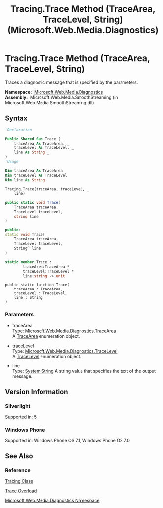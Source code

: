﻿---
title: Tracing.Trace Method (TraceArea, TraceLevel, String) (Microsoft.Web.Media.Diagnostics)
TOCTitle: Trace Method (TraceArea, TraceLevel, String)
ms:assetid: M:Microsoft.Web.Media.Diagnostics.Tracing.Trace(Microsoft.Web.Media.Diagnostics.TraceArea,Microsoft.Web.Media.Diagnostics.TraceLevel,System.String)
ms:mtpsurl: https://msdn.microsoft.com/en-us/library/microsoft.web.media.diagnostics.tracing.trace(v=VS.95)
ms:contentKeyID: 46307636
ms.date: 05/31/2012
mtps_version: v=VS.95
dev_langs:
- vb
- csharp
- cpp
- fsharp
- jscript
api_location:
- Microsoft.Web.Media.SmoothStreaming.dll
api_name:
- Microsoft.Web.Media.Diagnostics.Tracing.Trace
api_type:
- Managed
topic_type:
- apiref
- kbSyntax
product_family_name: VS
ROBOTS: INDEX,FOLLOW
---

# Tracing.Trace Method (TraceArea, TraceLevel, String)

Traces a diagnostic message that is specified by the parameters.

**Namespace:**  [Microsoft.Web.Media.Diagnostics](microsoft-web-media-diagnostics-namespace_1.md)  
**Assembly:**  Microsoft.Web.Media.SmoothStreaming (in Microsoft.Web.Media.SmoothStreaming.dll)

## Syntax

```vb
'Declaration

Public Shared Sub Trace ( _
    traceArea As TraceArea, _
    traceLevel As TraceLevel, _
    line As String _
)
'Usage

Dim traceArea As TraceArea
Dim traceLevel As TraceLevel
Dim line As String

Tracing.Trace(traceArea, traceLevel, _
    line)
```

```csharp
public static void Trace(
    TraceArea traceArea,
    TraceLevel traceLevel,
    string line
)
```

```cpp
public:
static void Trace(
    TraceArea traceArea, 
    TraceLevel traceLevel, 
    String^ line
)
```

``` fsharp
static member Trace : 
        traceArea:TraceArea * 
        traceLevel:TraceLevel * 
        line:string -> unit 
```

```jscript
public static function Trace(
    traceArea : TraceArea, 
    traceLevel : TraceLevel, 
    line : String
)
```

### Parameters

  - traceArea  
    Type: [Microsoft.Web.Media.Diagnostics.TraceArea](tracearea-enumeration-microsoft-web-media-diagnostics_1.md)  
    A [TraceArea](tracearea-enumeration-microsoft-web-media-diagnostics_1.md) enumeration object.

<!-- end list -->

  - traceLevel  
    Type: [Microsoft.Web.Media.Diagnostics.TraceLevel](tracelevel-enumeration-microsoft-web-media-diagnostics_1.md)  
    A [TraceLevel](tracelevel-enumeration-microsoft-web-media-diagnostics_1.md) enumeration object.

<!-- end list -->

  - line  
    Type: [System.String](https://msdn.microsoft.com/library/s1wwdcbf\(v=vs.95\))  
    A string value that specifies the text of the output message.

## Version Information

### Silverlight

Supported in: 5  

### Windows Phone

Supported in: Windows Phone OS 7.1, Windows Phone OS 7.0  

## See Also

### Reference

[Tracing Class](tracing-class-microsoft-web-media-diagnostics_1.md)

[Trace Overload](tracing-trace-method-microsoft-web-media-diagnostics_1.md)

[Microsoft.Web.Media.Diagnostics Namespace](microsoft-web-media-diagnostics-namespace_1.md)

